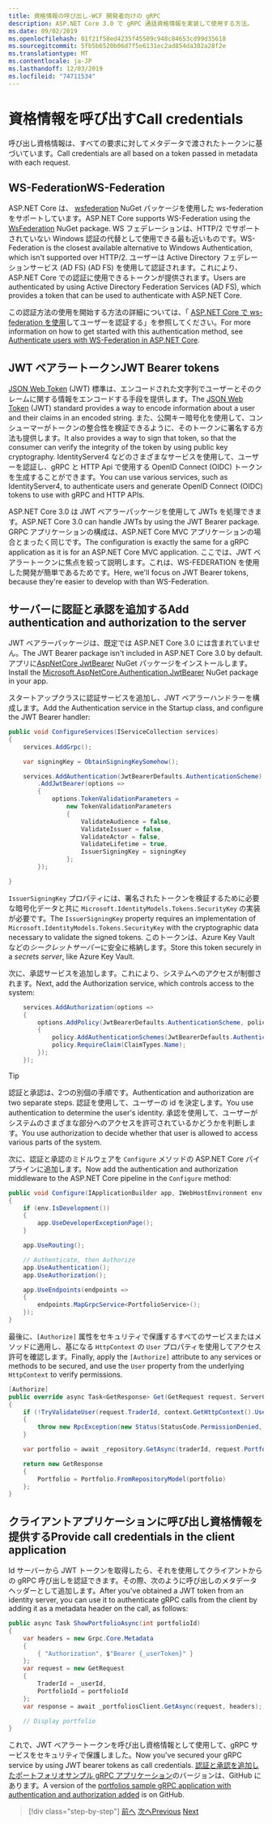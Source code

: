 ```yaml
---
title: 資格情報の呼び出し-WCF 開発者向けの gRPC
description: ASP.NET Core 3.0 で gRPC 通話資格情報を実装して使用する方法。
ms.date: 09/02/2019
ms.openlocfilehash: 01f21f58ed4235f45509c948c84653cd99d35618
ms.sourcegitcommit: 5fb5b6520b06d7f5e6131ec2ad854da302a28f2e
ms.translationtype: MT
ms.contentlocale: ja-JP
ms.lasthandoff: 12/03/2019
ms.locfileid: "74711534"
---
```

# <a name="call-credentials"></a><span data-ttu-id="30102-103">資格情報を呼び出す</span><span class="sxs-lookup"><span data-stu-id="30102-103">Call credentials</span></span>

<span data-ttu-id="30102-104">呼び出し資格情報は、すべての要求に対してメタデータで渡されたトークンに基づいています。</span><span class="sxs-lookup"><span data-stu-id="30102-104">Call credentials are all based on a token passed in metadata with each request.</span></span>

## <a name="ws-federation"></a><span data-ttu-id="30102-105">WS-Federation</span><span class="sxs-lookup"><span data-stu-id="30102-105">WS-Federation</span></span>

<span data-ttu-id="30102-106">ASP.NET Core は、 [wsfederation](https://www.nuget.org/packages/Microsoft.AspNetCore.Authentication.WsFederation) NuGet パッケージを使用した ws-federation をサポートしています。</span><span class="sxs-lookup"><span data-stu-id="30102-106">ASP.NET Core supports WS-Federation using the [WsFederation](https://www.nuget.org/packages/Microsoft.AspNetCore.Authentication.WsFederation) NuGet package.</span></span> <span data-ttu-id="30102-107">WS フェデレーションは、HTTP/2 でサポートされていない Windows 認証の代替として使用できる最も近いものです。</span><span class="sxs-lookup"><span data-stu-id="30102-107">WS-Federation is the closest available alternative to Windows Authentication, which isn't supported over HTTP/2.</span></span> <span data-ttu-id="30102-108">ユーザーは Active Directory フェデレーションサービス (AD FS) (AD FS) を使用して認証されます。これにより、ASP.NET Core での認証に使用できるトークンが提供されます。</span><span class="sxs-lookup"><span data-stu-id="30102-108">Users are authenticated by using Active Directory Federation Services (AD FS), which provides a token that can be used to authenticate with ASP.NET Core.</span></span>

<span data-ttu-id="30102-109">この認証方法の使用を開始する方法の詳細については、「 [ASP.NET Core で ws-federation を使用](/aspnet/core/security/authentication/ws-federation)してユーザーを認証する」を参照してください。</span><span class="sxs-lookup"><span data-stu-id="30102-109">For more information on how to get started with this authentication method, see [Authenticate users with WS-Federation in ASP.NET Core](/aspnet/core/security/authentication/ws-federation).</span></span>

## <a name="jwt-bearer-tokens"></a><span data-ttu-id="30102-110">JWT ベアラートークン</span><span class="sxs-lookup"><span data-stu-id="30102-110">JWT Bearer tokens</span></span>

<span data-ttu-id="30102-111">[JSON Web Token](https://jwt.io) (JWT) 標準は、エンコードされた文字列でユーザーとそのクレームに関する情報をエンコードする手段を提供します。</span><span class="sxs-lookup"><span data-stu-id="30102-111">The [JSON Web Token](https://jwt.io) (JWT) standard provides a way to encode information about a user and their claims in an encoded string.</span></span> <span data-ttu-id="30102-112">また、公開キー暗号化を使用して、コンシューマーがトークンの整合性を検証できるように、そのトークンに署名する方法も提供します。</span><span class="sxs-lookup"><span data-stu-id="30102-112">It also provides a way to sign that token, so that the consumer can verify the integrity of the token by using public key cryptography.</span></span> <span data-ttu-id="30102-113">IdentityServer4 などのさまざまなサービスを使用して、ユーザーを認証し、gRPC と HTTP Api で使用する OpenID Connect (OIDC) トークンを生成することができます。</span><span class="sxs-lookup"><span data-stu-id="30102-113">You can use various services, such as IdentityServer4, to authenticate users and generate OpenID Connect (OIDC) tokens to use with gRPC and HTTP APIs.</span></span>

<span data-ttu-id="30102-114">ASP.NET Core 3.0 は JWT ベアラーパッケージを使用して JWTs を処理できます。</span><span class="sxs-lookup"><span data-stu-id="30102-114">ASP.NET Core 3.0 can handle JWTs by using the JWT Bearer package.</span></span> <span data-ttu-id="30102-115">GRPC アプリケーションの構成は、ASP.NET Core MVC アプリケーションの場合とまったく同じです。</span><span class="sxs-lookup"><span data-stu-id="30102-115">The configuration is exactly the same for a gRPC application as it is for an ASP.NET Core MVC application.</span></span> <span data-ttu-id="30102-116">ここでは、JWT ベアラートークンに焦点を絞って説明します。これは、WS-FEDERATION を使用した開発が簡単であるためです。</span><span class="sxs-lookup"><span data-stu-id="30102-116">Here, we'll focus on JWT Bearer tokens, because they're easier to develop with than WS-Federation.</span></span>

## <a name="add-authentication-and-authorization-to-the-server"></a><span data-ttu-id="30102-117">サーバーに認証と承認を追加する</span><span class="sxs-lookup"><span data-stu-id="30102-117">Add authentication and authorization to the server</span></span>

<span data-ttu-id="30102-118">JWT ベアラーパッケージは、既定では ASP.NET Core 3.0 には含まれていません。</span><span class="sxs-lookup"><span data-stu-id="30102-118">The JWT Bearer package isn't included in ASP.NET Core 3.0 by default.</span></span> <span data-ttu-id="30102-119">アプリに[AspNetCore JwtBearer](https://www.nuget.org/packages/Microsoft.AspNetCore.Authentication.JwtBearer) NuGet パッケージをインストールします。</span><span class="sxs-lookup"><span data-stu-id="30102-119">Install the [Microsoft.AspNetCore.Authentication.JwtBearer](https://www.nuget.org/packages/Microsoft.AspNetCore.Authentication.JwtBearer) NuGet package in your app.</span></span>

<span data-ttu-id="30102-120">スタートアップクラスに認証サービスを追加し、JWT ベアラーハンドラーを構成します。</span><span class="sxs-lookup"><span data-stu-id="30102-120">Add the Authentication service in the Startup class, and configure the JWT Bearer handler:</span></span>

```csharp
public void ConfigureServices(IServiceCollection services)
{
    services.AddGrpc();

    var signingKey = ObtainSigningKeySomehow();

    services.AddAuthentication(JwtBearerDefaults.AuthenticationScheme)
        .AddJwtBearer(options =>
        {
            options.TokenValidationParameters =
                new TokenValidationParameters
                {
                    ValidateAudience = false,
                    ValidateIssuer = false,
                    ValidateActor = false,
                    ValidateLifetime = true,
                    IssuerSigningKey = signingKey
                };
        });

}
```

<span data-ttu-id="30102-121">`IssuerSigningKey` プロパティには、署名されたトークンを検証するために必要な暗号化データと共に `Microsoft.IdentityModels.Tokens.SecurityKey` の実装が必要です。</span><span class="sxs-lookup"><span data-stu-id="30102-121">The `IssuerSigningKey` property requires an implementation of `Microsoft.IdentityModels.Tokens.SecurityKey` with the cryptographic data necessary to validate the signed tokens.</span></span> <span data-ttu-id="30102-122">このトークンは、Azure Key Vault などの*シークレットサーバー*に安全に格納します。</span><span class="sxs-lookup"><span data-stu-id="30102-122">Store this token securely in a *secrets server*, like Azure Key Vault.</span></span>

<span data-ttu-id="30102-123">次に、承認サービスを追加します。これにより、システムへのアクセスが制御されます。</span><span class="sxs-lookup"><span data-stu-id="30102-123">Next, add the Authorization service, which controls access to the system:</span></span>

```csharp
    services.AddAuthorization(options =>
    {
        options.AddPolicy(JwtBearerDefaults.AuthenticationScheme, policy =>
        {
            policy.AddAuthenticationSchemes(JwtBearerDefaults.AuthenticationScheme);
            policy.RequireClaim(ClaimTypes.Name);
        });
    });

```

> [!TIP]
> <span data-ttu-id="30102-124">認証と承認は、2つの別個の手順です。</span><span class="sxs-lookup"><span data-stu-id="30102-124">Authentication and authorization are two separate steps.</span></span> <span data-ttu-id="30102-125">認証を使用して、ユーザーの id を決定します。</span><span class="sxs-lookup"><span data-stu-id="30102-125">You use authentication to determine the user's identity.</span></span> <span data-ttu-id="30102-126">承認を使用して、ユーザーがシステムのさまざまな部分へのアクセスを許可されているかどうかを判断します。</span><span class="sxs-lookup"><span data-stu-id="30102-126">You use authorization to decide whether that user is allowed to access various parts of the system.</span></span>

<span data-ttu-id="30102-127">次に、認証と承認のミドルウェアを `Configure` メソッドの ASP.NET Core パイプラインに追加します。</span><span class="sxs-lookup"><span data-stu-id="30102-127">Now add the authentication and authorization middleware to the ASP.NET Core pipeline in the `Configure` method:</span></span>

```csharp
public void Configure(IApplicationBuilder app, IWebHostEnvironment env)
{
    if (env.IsDevelopment())
    {
        app.UseDeveloperExceptionPage();
    }

    app.UseRouting();

    // Authenticate, then Authorize
    app.UseAuthentication();
    app.UseAuthorization();

    app.UseEndpoints(endpoints =>
    {
        endpoints.MapGrpcService<PortfolioService>();
    });
}
```

<span data-ttu-id="30102-128">最後に、`[Authorize]` 属性をセキュリティで保護するすべてのサービスまたはメソッドに適用し、基になる `HttpContext` の `User` プロパティを使用してアクセス許可を確認します。</span><span class="sxs-lookup"><span data-stu-id="30102-128">Finally, apply the `[Authorize]` attribute to any services or methods to be secured, and use the `User` property from the underlying `HttpContext` to verify permissions.</span></span>

```csharp
[Authorize]
public override async Task<GetResponse> Get(GetRequest request, ServerCallContext context)
{
    if (!TryValidateUser(request.TraderId, context.GetHttpContext().User))
    {
        throw new RpcException(new Status(StatusCode.PermissionDenied, "Denied."));
    }

    var portfolio = await _repository.GetAsync(traderId, request.PortfolioId);

    return new GetResponse
    {
        Portfolio = Portfolio.FromRepositoryModel(portfolio)
    };
}
```

## <a name="provide-call-credentials-in-the-client-application"></a><span data-ttu-id="30102-129">クライアントアプリケーションに呼び出し資格情報を提供する</span><span class="sxs-lookup"><span data-stu-id="30102-129">Provide call credentials in the client application</span></span>

<span data-ttu-id="30102-130">Id サーバーから JWT トークンを取得したら、それを使用してクライアントからの gRPC 呼び出しを認証できます。その際、次のように呼び出しのメタデータヘッダーとして追加します。</span><span class="sxs-lookup"><span data-stu-id="30102-130">After you've obtained a JWT token from an identity server, you can use it to authenticate gRPC calls from the client by adding it as a metadata header on the call, as follows:</span></span>

```csharp
public async Task ShowPortfolioAsync(int portfolioId)
{
    var headers = new Grpc.Core.Metadata
    {
        { "Authorization", $"Bearer {_userToken}" }
    };
    var request = new GetRequest
    {
        TraderId = _userId,
        PortfolioId = portfolioId
    };
    var response = await _portfoliosClient.GetAsync(request, headers);

    // Display portfolio
}
```

<span data-ttu-id="30102-131">これで、JWT ベアラートークンを呼び出し資格情報として使用して、gRPC サービスをセキュリティで保護しました。</span><span class="sxs-lookup"><span data-stu-id="30102-131">Now you've secured your gRPC service by using JWT bearer tokens as call credentials.</span></span> <span data-ttu-id="30102-132">[認証と承認を追加したポートフォリオサンプル gRPC アプリケーション](https://github.com/dotnet-architecture/grpc-for-wcf-developers/tree/master/PortfoliosSample/grpc/TraderSysAuth)のバージョンは、GitHub にあります。</span><span class="sxs-lookup"><span data-stu-id="30102-132">A version of the [portfolios sample gRPC application with authentication and authorization added](https://github.com/dotnet-architecture/grpc-for-wcf-developers/tree/master/PortfoliosSample/grpc/TraderSysAuth) is on GitHub.</span></span>

>[!div class="step-by-step"]
><span data-ttu-id="30102-133">[前へ](security.md)
>[次へ](channel-credentials.md)</span><span class="sxs-lookup"><span data-stu-id="30102-133">[Previous](security.md)
[Next](channel-credentials.md)</span></span>
